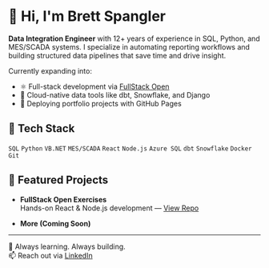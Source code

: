 # 👋 Hi, I'm Brett Spangler

**Data Integration Engineer** with 12+ years of experience in SQL, Python, and MES/SCADA systems. I specialize in automating reporting workflows and building structured data pipelines that save time and drive insight.

Currently expanding into:
- ⚛️ Full-stack development via [FullStack Open](https://github.com/brett-spangler/FullStackOpen)
- 🧪 Cloud-native data tools like dbt, Snowflake, and Django
- 🚀 Deploying portfolio projects with GitHub Pages

## 🔧 Tech Stack
`SQL` `Python` `VB.NET` `MES/SCADA` `React` `Node.js` `Azure SQL` `dbt` `Snowflake` `Docker` `Git`

## 📁 Featured Projects
- **FullStack Open Exercises**  
  Hands-on React & Node.js development — [View Repo](https://github.com/brett-spangler/FullStackOpen)

- **More (Coming Soon)**  

---

🧠 Always learning. Always building.  
📫 Reach out via [LinkedIn](www.linkedin.com/in/brett-spangler-05498a13a)
